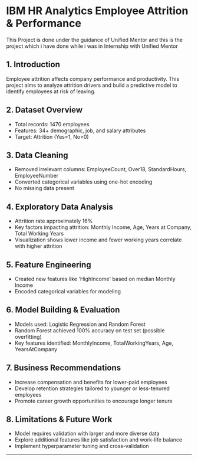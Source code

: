 # IBM HR Analytics Employee Attrition & Performance
This Project is done under the guidance of Unified Mentor and this is the project which i have done while i was in Internship with Unified Mentor

## 1. Introduction
Employee attrition affects company performance and productivity. This project aims to analyze attrition drivers and build a predictive model to identify employees at risk of leaving.

## 2. Dataset Overview
- Total records: 1470 employees
- Features: 34+ demographic, job, and salary attributes
- Target: Attrition (Yes=1, No=0)

## 3. Data Cleaning
- Removed irrelevant columns: EmployeeCount, Over18, StandardHours, EmployeeNumber
- Converted categorical variables using one-hot encoding
- No missing data present

## 4. Exploratory Data Analysis
- Attrition rate approximately 16%
- Key factors impacting attrition: Monthly Income, Age, Years at Company, Total Working Years
- Visualization shows lower income and fewer working years correlate with higher attrition

## 5. Feature Engineering
- Created new features like 'HighIncome' based on median Monthly Income
- Encoded categorical variables for modeling

## 6. Model Building & Evaluation
- Models used: Logistic Regression and Random Forest
- Random Forest achieved 100% accuracy on test set (possible overfitting)
- Key features identified: MonthlyIncome, TotalWorkingYears, Age, YearsAtCompany

## 7. Business Recommendations
- Increase compensation and benefits for lower-paid employees
- Develop retention strategies tailored to younger or less-tenured employees
- Promote career growth opportunities to encourage longer tenure

## 8. Limitations & Future Work
- Model requires validation with larger and more diverse data
- Explore additional features like job satisfaction and work-life balance
- Implement hyperparameter tuning and cross-validation

---
